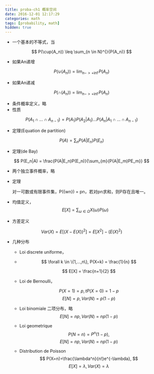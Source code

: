 ```yaml
---
title: proba-ch1 概率空间
date: 2016-12-01 12:17:29
categories: math
tags: [probability, math]
hidden: true
---
```


- 一个基本的不等式，当


$$
P(\cup(A_n)) \leq \sum_{n \in N}^{}{P(A_n)}
$$

- 如果An递增

$$
P(\cup(A_n)) = \lim_{n -> + \inf}{P(A_n)}
$$

- 如果An递减

$$
P(\cap(A_n)) = \lim_{n -> + \inf}{P(A_n)}
$$

- 条件概率定义，略
- 性质

$$
P({A_1}\cap{...}\cap{A_{n-1}}) = P(A_1)P(A_2|A_1)...P(A_n|A_1\cap{...}\cap{A_{n-1}})
$$

- 定理(Equation de partition)

$$
P(A) = \sum_{n}{P(A|E_n)P(E_n)}
$$

- 定理(de Bay)

$$
P(E_n|A) = \frac{P(A|E_n)P(E_n)}{\sum_{m}{P(A|E_m)PE_m}}
$$

- 两个独立事件概率，略

- 定理

  对一可数或有限事件集，P({wn}) = pn，若对pn求和，则P存在且唯一。

- 均值定义，
  $$
  E[X] = \sum_{\omega \in{\Omega}}{X(\omega) P(\omega)}
  $$

- 方差定义

$$
Var(X) = E[(X - E(X))^2] = E[X^2] - (E(X)^2)
$$

- 几种分布

  - Loi discrete uniforme，

  - $$
    \forall k \in \{1,...,n\}, P(X=k) = \frac{1}{n}
    $$

    $$
    E[X] = \frac{n+1}{2}
    $$

  - Loi de Bernoulli，

    $$
    P(X=1) = p, t P(X=0) = 1-p
    $$
    $$
    E[N] = p, Var(N) = p(1-p)
    $$

  - Loi binomiale 二项分布，略
    $$
    E[N] = np, Var(N) = np(1-p)
    $$

  - Loi geometrique 
    $$
    P(N=n) = P^n(1-p),$$$$
    E[N] = np, Var(N) = np(1-p)
    $$

  - Distribution de Poisson
    $$
    P(X=n)=\frac{\lambda^n}{n!}e^{-\lambda},
    $$
    $$
    E[X] = \lambda, Var(X) = \lambda
    $$
